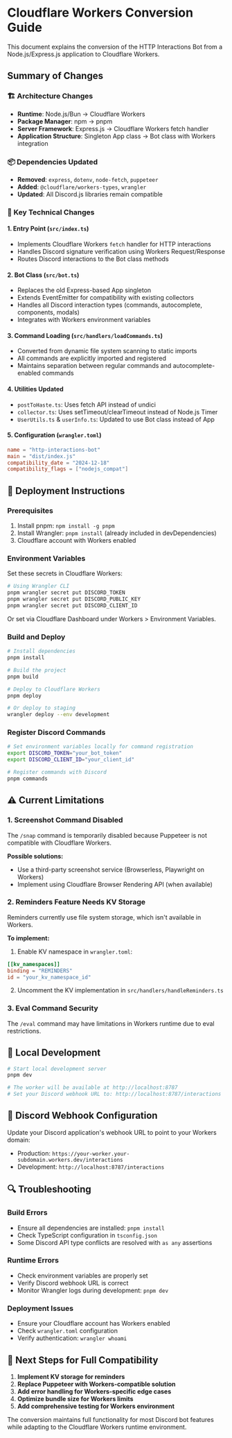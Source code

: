 # Cloudflare Workers Conversion Guide

This document explains the conversion of the HTTP Interactions Bot from a Node.js/Express.js application to Cloudflare Workers.

## Summary of Changes

### 🏗️ Architecture Changes
- **Runtime**: Node.js/Bun → Cloudflare Workers
- **Package Manager**: npm → pnpm
- **Server Framework**: Express.js → Cloudflare Workers fetch handler
- **Application Structure**: Singleton App class → Bot class with Workers integration

### 📦 Dependencies Updated
- **Removed**: `express`, `dotenv`, `node-fetch`, `puppeteer`
- **Added**: `@cloudflare/workers-types`, `wrangler`
- **Updated**: All Discord.js libraries remain compatible

### 🔧 Key Technical Changes

#### 1. Entry Point (`src/index.ts`)
- Implements Cloudflare Workers `fetch` handler for HTTP interactions
- Handles Discord signature verification using Workers Request/Response
- Routes Discord interactions to the Bot class methods

#### 2. Bot Class (`src/bot.ts`)
- Replaces the old Express-based App singleton
- Extends EventEmitter for compatibility with existing collectors
- Handles all Discord interaction types (commands, autocomplete, components, modals)
- Integrates with Workers environment variables

#### 3. Command Loading (`src/handlers/loadCommands.ts`)
- Converted from dynamic file system scanning to static imports
- All commands are explicitly imported and registered
- Maintains separation between regular commands and autocomplete-enabled commands

#### 4. Utilities Updated
- `postToHaste.ts`: Uses fetch API instead of undici
- `collector.ts`: Uses setTimeout/clearTimeout instead of Node.js Timer
- `UserUtils.ts` & `userInfo.ts`: Updated to use Bot class instead of App

#### 5. Configuration (`wrangler.toml`)
```toml
name = "http-interactions-bot"
main = "dist/index.js"
compatibility_date = "2024-12-18"
compatibility_flags = ["nodejs_compat"]
```

## 🚀 Deployment Instructions

### Prerequisites
1. Install pnpm: `npm install -g pnpm`
2. Install Wrangler: `pnpm install` (already included in devDependencies)
3. Cloudflare account with Workers enabled

### Environment Variables
Set these secrets in Cloudflare Workers:

```bash
# Using Wrangler CLI
pnpm wrangler secret put DISCORD_TOKEN
pnpm wrangler secret put DISCORD_PUBLIC_KEY  
pnpm wrangler secret put DISCORD_CLIENT_ID
```

Or set via Cloudflare Dashboard under Workers > Environment Variables.

### Build and Deploy

```bash
# Install dependencies
pnpm install

# Build the project
pnpm build

# Deploy to Cloudflare Workers
pnpm deploy

# Or deploy to staging
wrangler deploy --env development
```

### Register Discord Commands

```bash
# Set environment variables locally for command registration
export DISCORD_TOKEN="your_bot_token"
export DISCORD_CLIENT_ID="your_client_id"

# Register commands with Discord
pnpm commands
```

## ⚠️ Current Limitations

### 1. Screenshot Command Disabled
The `/snap` command is temporarily disabled because Puppeteer is not compatible with Cloudflare Workers. 

**Possible solutions:**
- Use a third-party screenshot service (Browserless, Playwright on Workers)
- Implement using Cloudflare Browser Rendering API (when available)

### 2. Reminders Feature Needs KV Storage
Reminders currently use file system storage, which isn't available in Workers.

**To implement:**
1. Enable KV namespace in `wrangler.toml`:
```toml
[[kv_namespaces]]
binding = "REMINDERS"
id = "your_kv_namespace_id"
```

2. Uncomment the KV implementation in `src/handlers/handleReminders.ts`

### 3. Eval Command Security
The `/eval` command may have limitations in Workers runtime due to eval restrictions.

## 🧪 Local Development

```bash
# Start local development server
pnpm dev

# The worker will be available at http://localhost:8787
# Set your Discord webhook URL to: http://localhost:8787/interactions
```

## 📝 Discord Webhook Configuration

Update your Discord application's webhook URL to point to your Workers domain:
- Production: `https://your-worker.your-subdomain.workers.dev/interactions`
- Development: `http://localhost:8787/interactions`

## 🔍 Troubleshooting

### Build Errors
- Ensure all dependencies are installed: `pnpm install`
- Check TypeScript configuration in `tsconfig.json`
- Some Discord API type conflicts are resolved with `as any` assertions

### Runtime Errors
- Check environment variables are properly set
- Verify Discord webhook URL is correct
- Monitor Wrangler logs during development: `pnpm dev`

### Deployment Issues
- Ensure your Cloudflare account has Workers enabled
- Check `wrangler.toml` configuration
- Verify authentication: `wrangler whoami`

## 🎯 Next Steps for Full Compatibility

1. **Implement KV storage for reminders**
2. **Replace Puppeteer with Workers-compatible solution**
3. **Add error handling for Workers-specific edge cases**
4. **Optimize bundle size for Workers limits**
5. **Add comprehensive testing for Workers environment**

The conversion maintains full functionality for most Discord bot features while adapting to the Cloudflare Workers runtime environment.